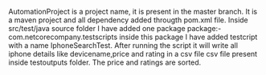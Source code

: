 AutomationProject is a project name, it is present in the master branch. It is a maven project and all dependency added througth pom.xml file. Inside src/test/java source folder I have added one package package:- com.netcorecompany.testscripts inside this package I have added testcript with a name IphoneSearchTest. After running the script it will write all iphone details like devicename,price and rating in a csv file csv file present inside testoutputs folder. The price and ratings are sorted.
